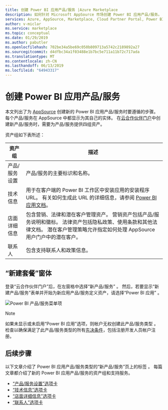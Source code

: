 ```yaml
---
title: 创建 Power BI 应用产品/服务 |Azure Marketplace
description: 如何针对 Microsoft AppSource 市场创建 Power BI 应用产品/服务。
services: Azure, AppSource, Marketplace, Cloud Partner Portal, Power BI
author: v-miclar
ms.service: marketplace
ms.topic: conceptual
ms.date: 01/29/2019
ms.author: pabutler
ms.openlocfilehash: 702be34a5be69c050b809713a5742c2189892a27
ms.sourcegitcommit: d4dfbc34a1f03488e1b7bc5e711a11b72c717ada
ms.translationtype: MT
ms.contentlocale: zh-CN
ms.lasthandoff: 06/13/2019
ms.locfileid: "64943317"
---
```

# <a name="create-a-power-bi-app-offer"></a>创建 Power BI 应用产品/服务

本文列出了为 [AppSource](https://appsource.microsoft.com) 创建新的 Power BI 应用产品/服务时要遵循的步骤。 每个产品/服务在 AppSource 中都显示为其自己的实体。 在[云合作伙伴门户](https://cloudpartner.azure.com/)中创建新产品/服务时，需要为产品/服务提供四组资产。

资产组如下表所述：

|   资产组      | 描述                                                                         |
| ----------------   | ----------------                                                                    |
| 产品/服务设置     | 产品/服务的主要标识和名称。                                      |
| 技术信息     | 用于在客户端的 Power BI 工作区中安装应用的安装程序 URL。 有关如何生成此 URL 的详细信息，请参阅 [Power BI 应用文档](https://go.microsoft.com/fwlink/?linkid=2028636)。 |
| 店面详细信息 | 包含营销、法律和潜在客户管理资产。 营销资产包括产品/服务说明和徽标。 法律资产包括隐私政策、使用条款和其他法律文档。 潜在客户管理策略允许指定如何处理 AppSource 用户门户中的潜在客户。 |
| 联系人           | 包含支持联系人和政策信息。                                     |

## <a name="new-offer-form"></a>“新建套餐”窗体

登录“云合作伙伴门户”后，在左窗格中选择“新产品/服务”  。 然后，若要显示“新建产品/服务”表单并开始为新应用产品/服务定义资产，请选择“Power BI 应用”  。

![Power BI 产品/服务菜单项](./media/new-offer-menu.png)

> [!NOTE] 
> 如果未显示或未启用“Power BI 应用”选项，则帐户无权创建此产品/服务类型  。 检查以确保满足了此产品/服务类型的所有[先决条件](./cpp-prerequisites.md)，包括注册开发人员帐户注册。


## <a name="next-steps"></a>后续步骤

以下文章介绍了 Power BI 应用产品/服务类型的“新产品/服务”页上的标签  。 每篇文章都介绍了新的 Power BI 应用产品/服务的资产组和支持服务。

-  [“产品/服务设置”选项卡](./cpp-offer-settings-tab.md)
-  [“技术信息”选项卡](./cpp-technical-info-tab.md)
-  [“店面详细信息”选项卡](./cpp-storefront-details-tab.md)
-  [“联系人”选项卡](./cpp-contacts-tab.md)
